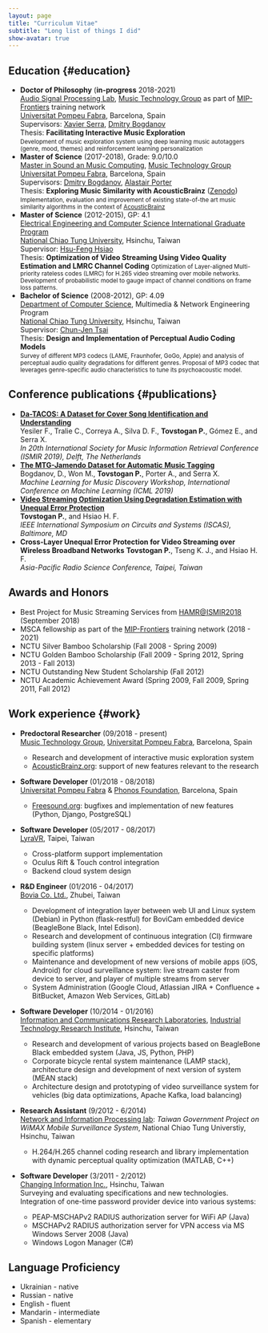 ```yaml
---
layout: page
title: "Curriculum Vitae"
subtitle: "Long list of things I did"
show-avatar: true
---
```


<!-- Quick links: 
<a href="#education" class="btn btn-primary">Education</a>
<a href="#publications" class="btn btn-primary">Publications</a>
<a href="#work" class="btn btn-primary">Work</a> -->

## Education {#education}

* **Doctor of Philosophy** (**in-progress** 2018-2021)  
[Audio Signal Processing Lab](https://www.upf.edu/web/mtg/audio-signal-processing-lab), [Music Technology Group](https://www.upf.edu/web/mtg) as part of [MIP-Frontiers](https://mip-frontiers.eu/) training network  
[Universitat Pompeu Fabra](https://www.upf.edu/), Barcelona, Spain  
Supervisors: [Xavier Serra](https://www.upf.edu/web/xavier-serra), [Dmitry Bogdanov](https://dbogdanov.github.io/)  
Thesis: **Facilitating Interactive Music Exploration**  
<small>Development of music exploration system using deep learning music autotaggers (genre, mood, themes) and reinforcement learning personalization</small>
* **Master of Science** (2017-2018), Grade: 9.0/10.0  
[Master in Sound an Music Computing](https://www.upf.edu/web/smc), [Music Technology Group](https://www.upf.edu/web/mtg)  
[Universitat Pompeu Fabra](https://www.upf.edu/), Barcelona, Spain  
Supervisors: [Dmitry Bogdanov](https://dbogdanov.github.io/), [Alastair Porter](http://www.dtic.upf.edu/~aporter/)  
Thesis: **Exploring Music Similarity with AcousticBrainz** ([Zenodo](https://zenodo.org/record/1479769#.XBpkMXVKhhE))  
<small>Implementation, evaluation and improvement of existing state-of-the art music similarity algorithms in the context of [AcousticBrainz](https://acousticbrainz.org/)</small>
* **Master of Science** (2012-2015), GP: 4.1  
[Electrical Engineering and Computer Science International Graduate Program](http://eecsigp.nctu.edu.tw/)  
[National Chiao Tung University](http://www.nctu.edu.tw/en/), Hsinchu, Taiwan  
Supervisor: [Hsu-Feng Hsiao](http://www.cs.nctu.edu.tw/cswebsite/members/detail/hillhsiao)  
Thesis: **Optimization of Video Streaming Using Video Quality Estimation and LMRC Channel Coding**
<small>Optimization of Layer-aligned Multi-priority rateless codes (LMRC) for H.265 video streaming over mobile networks. Development of probabilistic model to gauge impact of channel conditions on frame loss patterns.</small>
* **Bachelor of Science** (2008-2012), GP: 4.09  
[Department of Computer Science](http://www.cs.nctu.edu.tw/cswebsite/), Multimedia & Network Engineering Program  
[National Chiao Tung University](http://www.nctu.edu.tw/en/), Hsinchu, Taiwan  
Supervisor: [Chun-Jen Tsai](http://www.cs.nctu.edu.tw/cswebsite/members/detail/cjtsai)  
Thesis: **Design and Implementation of Perceptual Audio Coding Models**  
<small>Survey of different MP3 codecs (LAME, Fraunhofer, GoGo, Apple) and analysis of perceptual audio quality degradations for different genres. Proposal of MP3 codec that leverages genre-specific audio characteristics to tune its psychoacoustic model.</small>

## Conference publications {#publications}

* [**Da-TACOS: A Dataset for Cover Song Identification and Understanding**](https://mtg.github.io/da-tacos/)  
Yesiler F., Tralie C., Correya A., Silva D. F., **Tovstogan P.**, Gómez E., and Serra X.  
*In 20th International Society for Music Information Retrieval Conference (ISMIR 2019), Delft, The Netherlands*
* [**The MTG-Jamendo Dataset for Automatic Music Tagging**](https://mtg.github.io/mtg-jamendo-dataset/)  
Bogdanov, D., Won M., **Tovstogan P.**, Porter A., and Serra X.  
*Machine Learning for Music Discovery Workshop, International Conference on Machine Learning (ICML 2019)*
* [**Video Streaming Optimization Using Degradation Estimation with Unequal Error Protection**](https://ieeexplore.ieee.org/document/8050577)  
**Tovstogan P.**, and Hsiao H. F.  
*IEEE International Symposium on Circuits and Systems (ISCAS), Baltimore, MD*
* **Cross-Layer Unequal Error Protection for Video Streaming over Wireless Broadband Networks**
**Tovstogan P.**, Tseng K. J., and Hsiao H. F.  
*Asia-Pacific Radio Science Conference, Taipei, Taiwan*

## Awards and Honors

* Best Project for Music Streaming Services from [HAMR@ISMIR2018](https://labrosa.ee.columbia.edu/hamr_ismir2018/) (September 2018)
* MSCA fellowship as part of the [MIP-Frontiers](https://mip-forntiers.eu/) training network (2018 - 2021)
* NCTU Silver Bamboo Scholarship (Fall 2008 - Spring 2009)
* NCTU Golden Bamboo Scholarship (Fall 2009 - Spring 2012, Spring 2013 - Fall 2013)
* NCTU Outstanding New Student Scholarship (Fall 2012)
* NCTU Academic Achievement Award (Spring 2009, Fall 2009, Spring 2011, Fall 2012)

## Work experience {#work}

* **Predoctoral Researcher** (09/2018 - present)  
  [Music Technology Group](https://www.upf.edu/web/mtg), [Universitat Pompeu Fabra](https://www.upf.edu/), Barcelona, Spain  
    * Research and development of interactive music exploration system  
    * [AcousticBrainz.org](http://acousticbrainz.org/): support of new features relevant to the research

* **Software Developer** (01/2018 - 08/2018)  
  [Universitat Pompeu Fabra](https://www.upf.edu/) & [Phonos Foundation](http://phonos.upf.edu/), Barcelona, Spain  
    * [Freesound.org](https://freesound.org/): bugfixes and implementation of new features (Python, Django, PostgreSQL)

* **Software Developer** (05/2017 - 08/2017)  
  [LyraVR](http://lyravr.com/), Taipei, Taiwan
    * Cross-platform support implementation
    * Oculus Rift & Touch control integration
    * Backend cloud system design

* **R&D Engineer** (01/2016 - 04/2017)  
  [Bovia Co. Ltd.](https://www.bovicloud.com/), Zhubei, Taiwan
    * Development of integration layer between web UI and Linux system (Debian) in Python (flask-restful) for BoviCam embedded device (BeagleBone Black, Intel Edison).
    * Research and development of continuous integration (CI) firmware building system (linux server + embedded devices for testing on specific platforms)
    * Maintenance and development of new versions of mobile apps (iOS, Android) for cloud surveillance system: live stream caster from device to server, and player of multiple streams from server
    * System Administration (Google Cloud, Atlassian JIRA + Confluence + BitBucket, Amazon Web Services, GitLab)

* **Software Developer** (10/2014 - 01/2016)  
  [Information and Communications Research Laboratories](https://www.itri.org.tw/eng/Content/Messagess/contents.aspx?SiteID=1&MmmID=617766557770066341), [Industrial Technology Research Institute](https://www.itri.org.tw/eng/), Hsinchu, Taiwan
    * Research and development of various projects based on BeagleBone Black embedded system (Java, JS, Python, PHP)
    * Corporate bicycle rental system maintenance (LAMP stack), architecture design and development of next version of system (MEAN stack)
    * Architecture design and prototyping of video surveillance system for vehicles (big data optimizations, Apache Kafka, load balancing)

* **Research Assistant** (9/2012 - 6/2014)  
  [Network and Information Processing lab](https://www.cs.nctu.edu.tw/research/multimedia-communication): *Taiwan Government Project on WiMAX Mobile Surveillance System*, National Chiao Tung Universtiy, Hsinchu, Taiwan  
    * H.264/H.265 channel coding research and library implementation with dynamic perceptual quality optimization (MATLAB, C++)

* **Software Developer** (3/2011 - 2/2012)  
  [Changing Information Inc.](http://www.changingtec.com/), Hsinchu, Taiwan  
  Surveying and evaluating specifications and new technologies. Integration of one-time password provider device into various systems:
    * PEAP-MSCHAPv2 RADIUS authorization server for WiFi AP (Java)
    * MSCHAPv2 RADIUS authorization server for VPN access via MS Windows Server 2008 (Java)
    * Windows Logon Manager (C#)  

## Language Proficiency

* Ukrainian - native
* Russian - native
* English - fluent
* Mandarin - intermediate
* Spanish - elementary

